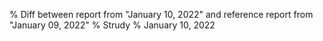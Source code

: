 % Diff between report from "January 10, 2022" and reference report from "January 09, 2022"
% Strudy
% January 10, 2022


